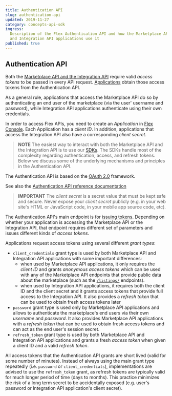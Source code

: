 ```yaml
---
title: Authentication API
slug: authentication-api
updated: 2019-11-27
category: concepts-api-sdk
ingress:
  Description of the Flex Authentication API and how the Marketplace API
  and Integration API applications use it
published: true
---
```


## Authentication API

Both the
[Marketplace API and the Integration API](/concepts/marketplace-api-integration-api/)
require valid _access tokens_ to be passed in every API request.
[Applications](/concepts/applications/) obtain those access tokens from
the Authentication API.

As a general rule, applications that access the Marketplace API do so by
authenticating an end user of the marketplace (via the user' username
and password), while Integration API applications authenticate using
their own credentials.

In order to access Flex APIs, you need to create an _Application_ in
[Flex Console](https://flex-console.sharetribe.com/applications). Each
Application has a _client ID_. In addition, applications that access the
Integration API also have a corresponding _client secret_.

> **NOTE** The easiest way to interact with both the Marketplace API and
> the Integration API is to use our [SDKs](/concepts/js-sdk/). The SDKs
> handle most of the complexity regarding authentication, access, and
> refresh tokens. Below we discuss some of the underlying mechanisms and
> principles in the Authentication API.

The Authentication API is based on the [OAuth 2.0](https://oauth.net/2/)
framework.

See also the
[Authentication API reference documentation](https://www.sharetribe.com/api-reference/authentication.html)

> **IMPORTANT** The _client secret_ is a secret value that must be kept
> safe and secure. Never expose your _client secret_ publicly (e.g. in
> your web site's HTML or JavaScript code, in your mobile app source
> code, etc).

The Authentication API's main endpoint is for
[issuing tokens](https://www.sharetribe.com/api-reference/authentication.html#issuing-tokens).
Depending on whether your application is accessing the Marketplace API
or the Integration API, that endpoint requires different set of
parameters and issues different kinds of _access tokens_.

Applications request access tokens using several different _grant
types_:

- `client_credentials` grant type is used by both Marketplace API and
  Integration API applications with some important differences:
  - when used by Marketplace API applications, it only requires the
    _client ID_ and grants _anonymous access tokens_ which can be used
    with any of the Marketplace API endpoints that provide public data
    about the marketplace (such as the
    [`/listings/`](https://www.sharetribe.com/api-reference/marketplace.html#listings)
    endpoints).
  - when used by Integration API applications, it requires both the
    client ID and the client secret and it grants access tokens that
    provide full access to the Integration API. It also provides a
    _refresh token_ that can be used to obtain fresh access tokens later
- `password` grant type is used only by Marketplace API applications and
  allows to authenticate the marketplace's end users via their own
  _username_ and _password_. It also provides Marketplace API
  applications with a _refresh token_ that can be used to obtain fresh
  access tokens and can act as the end user's session secret.
- `refresh_token` grant type is used by both Marketplace API and
  Integration API applications and grants a fresh _access token_ when
  given a client ID and a valid _refresh token_.

All access tokens that the Authentication API grants are short lived
(valid for some number of minutes). Instead of always using the main
grant type repeatedly (i.e. `password` or `client_credentials`),
implementations are advised to use the `refresh_token` grant, as refresh
tokens are typically valid for much longer period of time (days to
months). This practice minimizes the risk of a long term secret to be
accidentally exposed (e.g. user's password or Integration API
application's client secret).
